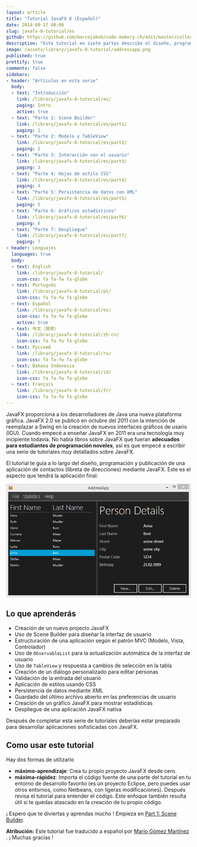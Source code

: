 ```yaml
---
layout: article
title: "Tutorial JavaFX 8 (Español)"
date: 2014-09-17 00:00
slug: javafx-8-tutorial/es
github: https://github.com/marcojakob/code.makery.ch/edit/master/collections/library/javafx-8-tutorial-es.md
description: "Este tutorial en siete partes describe el diseño, programación y publicación de una aplicación de contactos con JavaFX."
image: /assets/library/javafx-8-tutorial/addressapp.png
published: true
prettify: true
comments: false
sidebars:
- header: "Artículos en esta serie"
  body:
  - text: "Introducción"
    link: /library/javafx-8-tutorial/es/
    paging: Intro
    active: true
  - text: "Parte 1: Scene Builder"
    link: /library/javafx-8-tutorial/es/part1/
    paging: 1
  - text: "Parte 2: Modelo y TableView"
    link: /library/javafx-8-tutorial/es/part2/
    paging: 2
  - text: "Parte 3: Interacción con el usuario"
    link: /library/javafx-8-tutorial/es/part3/
    paging: 3
  - text: "Parte 4: Hojas de estilo CSS"
    link: /library/javafx-8-tutorial/es/part4/
    paging: 4
  - text: "Parte 5: Persistencia de datos con XML"
    link: /library/javafx-8-tutorial/es/part5/
    paging: 5
  - text: "Parte 6: Gráficos estadísticos"
    link: /library/javafx-8-tutorial/es/part6/
    paging: 6
  - text: "Parte 7: Despliegue"
    link: /library/javafx-8-tutorial/es/part7/
    paging: 7
- header: Lenguajes
  languages: true
  body:
  - text: English
    link: /library/javafx-8-tutorial/
    icon-css: fa fa-fw fa-globe
  - text: Português
    link: /library/javafx-8-tutorial/pt/
    icon-css: fa fa-fw fa-globe
  - text: Español
    link: /library/javafx-8-tutorial/es/
    icon-css: fa fa-fw fa-globe
    active: true
  - text: 中文（简体）
    link: /library/javafx-8-tutorial/zh-cn/
    icon-css: fa fa-fw fa-globe
  - text: Русский
    link: /library/javafx-8-tutorial/ru/
    icon-css: fa fa-fw fa-globe
  - text: Bahasa Indonesia
    link: /library/javafx-8-tutorial/id/
    icon-css: fa fa-fw fa-globe
  - text: Français
    link: /library/javafx-8-tutorial/fr/
    icon-css: fa fa-fw fa-globe
---
```


JavaFX proporciona a los desarrolladores de Java una nueva plataforma gráfica.  JavaFX 2.0 se publicó en octubre del 2011 con la intención de reemplazar a Swing en la creación de nuevos interfaces gráficos de usario (IGU). Cuando empecé a enseñar JavaFX en 2011 era una tecnología muy incipiente todavía. No había libros sobre JavaFX que fueran **adecuados para estudiantes de programación noveles**, así es que empecé a escribir una serie de tutoriales muy detallados sobre JavaFX.

El tutorial te guía a lo largo del diseño, programación y publicación de una aplicación de contactos (libreta de direcciones) mediante JavaFX. Este es el aspecto que tendrá la aplicación final:

![Screenshot AddressApp](/assets/library/javafx-8-tutorial/addressapp.png)


## Lo que aprenderás

* Creación de un nuevo projecto JavaFX
* Uso de Scene Builder para diseñar la interfaz de usuario
* Estructuración de una aplicación según el patrón MVC (Modelo, Vista, Controlador)
* Uso de `ObservableList` para la actualización automática de la interfaz de usuario
* Uso de `TableView` y respuesta a cambios de selección en la tabla
* Creación de un diálogo personalizado para editar personas
* Validación de la entrada del usuario
* Aplicación de estilos usando CSS
* Persistencia de datos mediante XML
* Guardado del último archivo abierto en las preferencias de usuario
* Creación de un gráfico JavaFX para mostrar estadísticas
* Despliegue de una aplicación JavaFX nativa

Después de completar esta serie de tutoriales deberías estar preparado para desarrollar aplicaciones sofisticadas con JavaFX.


## Como usar este tutorial

Hay dos formas de utilizarlo

* **máximo-aprendizaje**: Crea tu propio proyecto JavaFX desde cero.
* **máxima-rápidez**: Importa el código fuente de una parte del tutorial en tu entorno de desarrollo favorito (es un proyecto Eclipse, pero puedes usar otros entornos, como Netbeans, con ligeras modificaciones). Después revisa el tutorial para entender el código. Este enfoque también resulta útil si te quedas atascado en la creación de tu propio código.

¡ Espero que te diviertas y aprendas mucho ! Empieza en  [Part 1: Scene Builder](/library/javafx-8-tutorial/es/part1/).



<div class="alert alert-success">
  <strong>Atribución:</strong> Este tutorial fue traducido a español por <a href="http://about.me/magomar" class="alert-link">Mario Gómez Martínez <i class="fa fa-trophy"></i></a>. ¡ Muchas gracias !
</div>
